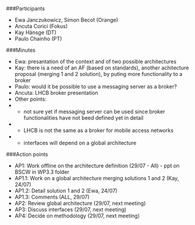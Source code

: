 ###Participants
* Ewa Janczukowicz, Simon Becot (Orange)
* Ancuta Corici (Fokus)
* Kay Hänsge (DT)
* Paulo Chainho (PT)

###Minutes
* Ewa: presantation of the context and of two possible architectures
* Kay: there is a need of an AF (based on standards), another achitecture proposal (merging 1 and 2 solution), by puting more functionality to a broker
* Paulo: would it be possible to use a messaging server as a broker?
* Ancuta: LHCB broker presentation
* Other points:
*   - not sure yet if messaging server can be used since broker functionalities have not beed defined yet in detail
*   - LHCB is not the same as a broker for mobile access networks
*   - interfaces will depend on a global architecture

###Action points
* AP1: Work offline on the architecture definition (29/07 - All) - ppt on BSCW in WP3.3 folder
*   AP1.1: Work on a global architecture merging solutions 1 and 2 (Kay, 24/07)
*   AP1.2: Detail solution 1 and 2 (Ewa, 24/07)
*   AP1.3: Comments (ALL, 29/07)
* AP2: Review global architecture (29/07, next meeting)
* AP3: Discuss interfaces (29/07, next meeting)
* AP4: Decide on methodology (29/07, next meeting)
